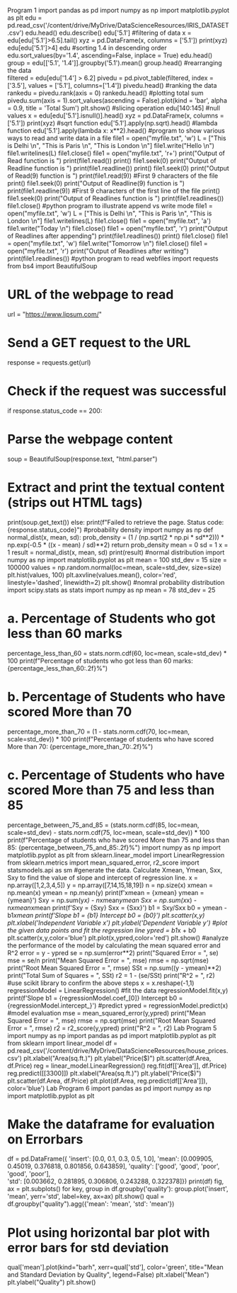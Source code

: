 Program 1 
import pandas as pd 
import numpy as np 
import matplotlib.pyplot as plt 
edu = pd.read_csv('/content/drive/MyDrive/DataScienceResources/IRIS_DATASET.csv') 
edu.head() 
edu.describe() 
edu['5.1'] 
#filtering of data 
x = edu[edu['5.1']>6.5].tail() 
xyz = pd.DataFrame(x, columns = ['5.1']) 
print(xyz) 
edu[edu['5.1']>4] 
edu 
#sorting 1.4 in descending order 
edu.sort_values(by='1.4', ascending=False, inplace = True) 
edu.head() 
group = edu[['5.1', '1.4']].groupby('5.1').mean() 
group.head() 
#rearranging the data  
filtered = edu[edu['1.4'] > 6.2] 
pivedu = pd.pivot_table(filtered, index = ['3.5'], values = ['5.1'], 
columns=['1.4']) 
pivedu.head() 
#ranking the data 
rankedu = pivedu.rank(axis = 0) 
rankedu.head() 
#plotting total sum 
pivedu.sum(axis = 1).sort_values(ascending = False).plot(kind = 'bar', alpha = 0.9, 
title = 'Total Sum') 
plt.show() 
#slicing operation 
edu[140:145] 
#null values 
x = edu[edu['5.1'].isnull()].head() 
xyz = pd.DataFrame(x, columns = ['5.1']) 
print(xyz) 
#sqrt function 
edu['5.1'].apply(np.sqrt).head() 
#lambda function 
edu['5.1'].apply(lambda x: x**2).head() 
#program to show various ways to read and write data in a file 
file1 = open("myfile.txt", 'w') 
L = ["This is Delhi \n", "This is Paris \n", "This is London \n"] 
file1.write("Hello \n") 
file1.writelines(L) 
file1.close() 
file1 = open("myfile.txt", 'r+') 
print("Output of Read function is ") 
print(file1.read()) 
print() 
file1.seek(0) 
print("Output of Readline function is ") 
print(file1.readline()) 
print() 
file1.seek(0) 
print("Output of Read(9) function is ") 
print(file1.read(9)) #First 9 characters of the file 
print() 
file1.seek(0) 
print("Output of Readline(9) function is ") 
print(file1.readline(9)) #First 9 characters of the first line of the file 
print() 
file1.seek(0) 
print("Output of Readlines function is ") 
print(file1.readlines()) 
file1.close() 
#python program to illustrate append vs write mode 
file1 = open("myfile.txt", 'w') 
L = ["This is Delhi \n", "This is Paris \n", "This is London \n"] 
file1.writelines(L) 
file1.close() 
file1 = open("myfile.txt", 'a') 
file1.write("Today \n") 
file1.close() 
file1 = open("myfile.txt", 'r') 
print("Output of Readlines after appending") 
print(file1.readlines()) 
print() 
file1.close() 
file1 = open("myfile.txt", 'w') 
file1.write("Tomorrow \n") 
file1.close() 
file1 = open("myfile.txt", 'r') 
print("Output of Readlines after writing") 
print(file1.readlines()) 
#python program to read webfiles 
import requests 
from bs4 import BeautifulSoup 
# URL of the webpage to read 
url = "https://www.lipsum.com/" 
# Send a GET request to the URL 
response = requests.get(url) 
# Check if the request was successful 
if response.status_code == 200: 
# Parse the webpage content 
soup = BeautifulSoup(response.text, "html.parser") 
# Extract and print the textual content (strips out HTML tags) 
print(soup.get_text()) 
else: 
print(f"Failed to retrieve the page. Status code: {response.status_code}") 
#probability density 
import numpy as np 
def normal_dist(x, mean, sd): 
prob_density = (1 / (np.sqrt(2 * np.pi * sd**2))) * np.exp(-0.5 * ((x - mean) / 
sd)**2) 
return prob_density 
mean = 0 
sd = 1 
x = 1 
result = normal_dist(x, mean, sd) 
print(result) 
#normal distribution 
import numpy as np 
import matplotlib.pyplot as plt 
mean = 100 
std_dev = 15 
size = 100000 
values = np.random.normal(loc=mean, scale=std_dev, size=size) 
plt.hist(values, 100) 
plt.axvline(values.mean(), color='red', linestyle='dashed', linewidth=2) 
plt.show() 
#nomral probability distribution 
import scipy.stats as stats 
import numpy as np 
mean = 78 
std_dev = 25 
# a. Percentage of Students who got less than 60 marks 
percentage_less_than_60 = stats.norm.cdf(60, loc=mean, scale=std_dev) * 100 
print(f"Percentage of students who got less than 60 marks: 
{percentage_less_than_60:.2f}%") 
# b. Percentage of Students who have scored More than 70 
percentage_more_than_70 = (1 - stats.norm.cdf(70, loc=mean, scale=std_dev)) * 100 
print(f"Percentage of students who have scored More than 70: 
{percentage_more_than_70:.2f}%") 
# c. Percentage of Students who have scored More than 75 and less than 85 
percentage_between_75_and_85 = (stats.norm.cdf(85, loc=mean, scale=std_dev) - 
stats.norm.cdf(75, loc=mean, scale=std_dev)) * 100 
print(f"Percentage of students who have scored More than 75 and less than 85: 
{percentage_between_75_and_85:.2f}%") 
import numpy as np 
import matplotlib.pyplot as plt 
from sklearn.linear_model import LinearRegression 
from sklearn.metrics import mean_squared_error, r2_score 
import statsmodels.api as sm 
#generate the data. Calculate Xmean, Ymean, Sxx, Sxy to find the value of slope and 
intercept of regression line. 
x = np.array([1,2,3,4,5]) 
y = np.array([7,14,15,18,19]) 
n = np.size(x) 
xmean = np.mean(x) 
ymean = np.mean(y) 
print(f'xmean = {xmean}  ymean = {ymean}') 
Sxy = np.sum(y*x) - n*xmean*ymean 
Sxx = np.sum(x*x) - n*xmean*xmean 
print(f'Sxy = {Sxy}  Sxx = {Sxx}') 
b1 = Sxy/Sxx 
b0 = ymean - b1*xmean 
print(f'Slope b1 = {b1}  Intercept b0 = {b0}') 
plt.scatter(x,y) 
plt.xlabel('Independent Variable x') 
plt.ylabel('Dependent Variable y') 
#plot the given data points and fit the regression line 
ypred = b1*x + b0 
plt.scatter(x,y,color='blue') 
plt.plot(x,ypred,color='red') 
plt.show() 
#analyze the performance of the model by calculating the mean squared error and R^2 
error = y - ypred 
se = np.sum(error**2) 
print("Squared Error = ", se) 
mse = se/n 
print("Mean Squared Error = ", mse) 
rmse = np.sqrt(mse) 
print("Root Mean Squared Error = ", rmse) 
SSt = np.sum((y - ymean)**2) 
print("Total Sum of Squares = ", SSt) 
r2 = 1 - (se/SSt) 
print("R^2 = ", r2) 
#use scikit library to confirm the above steps 
x = x.reshape(-1,1) 
regressionModel = LinearRegression() 
#fit the data 
regressionModel.fit(x,y) 
print(f'Slope b1 = {regressionModel.coef_[0]}  Intercept b0 = 
{regressionModel.intercept_}') 
#predict 
ypred = regressionModel.predict(x) 
#model evaluation 
mse = mean_squared_error(y,ypred) 
print("Mean Squared Error = ", mse) 
rmse = np.sqrt(mse) 
print("Root Mean Squared Error = ", rmse) 
r2 = r2_score(y,ypred) 
print("R^2 = ", r2) 
Lab Program 5 
import numpy as np 
import pandas as pd 
import matplotlib.pyplot as plt 
from sklearn import linear_model 
df = pd.read_csv('/content/drive/MyDrive/DataScienceResources/house_prices.csv') 
plt.xlabel("Area(sq.ft.)") 
plt.ylabel("Price($)") 
plt.scatter(df.Area, df.Price) 
reg = linear_model.LinearRegression() 
reg.fit(df[['Area']], df.Price) 
reg.predict([[3300]]) 
plt.xlabel("Area(sq.ft.)") 
plt.ylabel("Price($)") 
plt.scatter(df.Area, df.Price) 
plt.plot(df.Area, reg.predict(df[['Area']]), color='blue') 
Lab Program 6 
import pandas as pd 
import numpy as np 
import matplotlib.pyplot as plt 
# Make the dataframe for evaluation on Errorbars 
df = pd.DataFrame({ 
'insert': [0.0, 0.1, 0.3, 0.5, 1.0], 
'mean': [0.009905, 0.45019, 0.376818, 0.801856, 0.643859], 
'quality': ['good', 'good', 'poor', 'good', 'poor'],  
'std': [0.003662, 0.281895, 0.306806, 0.243288, 0.322378]}) 
print(df) 
fig, ax = plt.subplots() 
for key, group in df.groupby('quality'): 
group.plot('insert', 'mean', yerr='std', label=key, ax=ax) 
plt.show() 
qual = df.groupby("quality").agg({'mean': 'mean', 'std': 'mean'}) 
# Plot using horizontal bar plot with error bars for std deviation 
qual['mean'].plot(kind="barh", xerr=qual['std'], color='green', title="Mean and 
Standard Deviation by Quality", legend=False) 
plt.xlabel("Mean") 
plt.ylabel("Quality") 
plt.show() 
